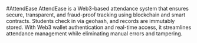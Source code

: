 #AttendEase
AttendEase is a Web3-based attendance system that ensures secure, transparent, and fraud-proof tracking using blockchain and smart contracts. Students check in via geohash, and records are immutably stored. With Web3 wallet authentication and real-time access, it streamlines attendance management while eliminating manual errors and tampering.
